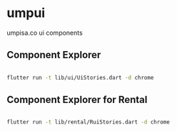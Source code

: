 # umpui

umpisa.co ui components
 
 
## Component Explorer
```bash

flutter run -t lib/ui/UiStories.dart -d chrome

```
## Component Explorer for Rental
```bash

flutter run -t lib/rental/RuiStories.dart -d chrome

```